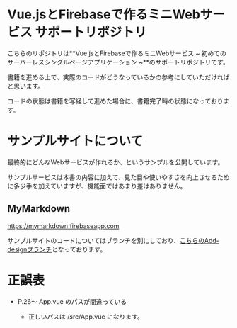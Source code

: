 # Vue.jsとFirebaseで作るミニWebサービス サポートリポジトリ

こちらのリポジトリは**Vue.jsとFirebaseで作るミニWebサービス ~ 初めてのサーバーレスシングルページアプリケーション ~**のサポートリポジトリです。

書籍を進める上で、実際のコードがどうなっているかの参考にしていただければと思います。

コードの状態は書籍を写経して進めた場合に、書籍完了時の状態になっております。

# サンプルサイトについて

最終的にどんなWebサービスが作れるか、というサンプルを公開しています。

サンプルサービスは本書の内容に加えて、見た目や使いやすさを向上させるために多少手を加えていますが、機能面ではあまり差はありません。

## MyMarkdown
https://mymarkdown.firebaseapp.com

サンプルサイトのコードについてはブランチを別にしており、[こちらのAdd-designブランチ](https://github.com/nabettu/mymarkdown/tree/feature/add-design)となっております。


# 正誤表

- P.26〜 App.vue のパスが間違っている

  - 正しいパスは /src/App.vue になります。
